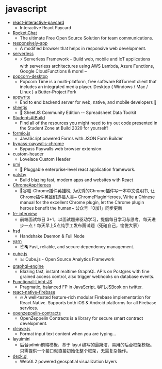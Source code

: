 # javascript
- [react-interactive-paycard](https://github.com/jasminmif/react-interactive-paycard)
  - Interactive React Paycard
- [Rocket.Chat](https://github.com/RocketChat/Rocket.Chat)
  - The ultimate Free Open Source Solution for team communications.
- [responsively-app](https://github.com/manojVivek/responsively-app)
  - A modified browser that helps in responsive web development.
- [serverless](https://github.com/serverless/serverless)
  - ⚡ Serverless Framework – Build web, mobile and IoT applications with serverless architectures using AWS Lambda, Azure Functions, Google CloudFunctions & more! –
- [popcorn-desktop](https://github.com/popcorn-official/popcorn-desktop)
  - Popcorn Time is a multi-platform, free software BitTorrent client that includes an integrated media player. Desktop ( Windows / Mac / Linux ) a Butter-Project Fork
- [appwrite](https://github.com/appwrite/appwrite)
  - End to end backend server for web, native, and mobile developers 🚀
- [sheetjs](https://github.com/SheetJS/sheetjs)
  - 📗 SheetJS Community Edition -- Spreadsheet Data Toolkit
- [StudentsAtBuild](https://github.com/microsoft/StudentsAtBuild)
  - Find all of the resources you might need to try out code presented in the Student Zone at Build 2020 for yourself!
- [formio.js](https://github.com/formio/formio.js)
  - JavaScript powered Forms with JSON Form Builder
- [bypass-paywalls-chrome](https://github.com/iamadamdev/bypass-paywalls-chrome)
  - Bypass Paywalls web browser extension
- [custom-header](https://github.com/maykar/custom-header)
  - Lovelace Custom Header
- [umi](https://github.com/umijs/umi)
  - 🌋 Pluggable enterprise-level react application framework.
- [gatsby](https://github.com/gatsbyjs/gatsby)
  - Build blazing fast, modern apps and websites with React
- [ChromeAppHeroes](https://github.com/zhaoolee/ChromeAppHeroes)
  - 🌈谷粒-Chrome插件英雄榜, 为优秀的Chrome插件写一本中文说明书, 让Chrome插件英雄们造福人类~ ChromePluginHeroes, Write a Chinese manual for the excellent Chrome plugin, let the Chrome plugin heroes benefit the human~ 公众号「0加1」同步更新
- [fe-interview](https://github.com/haizlin/fe-interview)
  - 前端面试每日 3+1，以面试题来驱动学习，提倡每日学习与思考，每天进步一点！每天早上5点纯手工发布面试题（死磕自己，愉悦大家）
- [hsd](https://github.com/handshake-org/hsd)
  - Handshake Daemon & Full Node
- [yarn](https://github.com/yarnpkg/yarn)
  - 📦🐈 Fast, reliable, and secure dependency management.
- [cube.js](https://github.com/cube-js/cube.js)
  - 📊 Cube.js - Open Source Analytics Framework
- [graphql-engine](https://github.com/hasura/graphql-engine)
  - Blazing fast, instant realtime GraphQL APIs on Postgres with fine grained access control, also trigger webhooks on database events.
- [Functional-Light-JS](https://github.com/getify/Functional-Light-JS)
  - Pragmatic, balanced FP in JavaScript. @FLJSBook on twitter.
- [react-native-firebase](https://github.com/invertase/react-native-firebase)
  - 🔥 A well-tested feature-rich modular Firebase implementation for React Native. Supports both iOS & Android platforms for all Firebase services.
- [openzeppelin-contracts](https://github.com/OpenZeppelin/openzeppelin-contracts)
  - OpenZeppelin Contracts is a library for secure smart contract development.
- [cleave.js](https://github.com/nosir/cleave.js)
  - Format input text content when you are typing...
- [layuimini](https://github.com/zhongshaofa/layuimini)
  - 后台admin前端模板，基于 layui 编写的最简洁、易用的后台框架模板。只需提供一个接口就直接初始化整个框架，无需复杂操作。
- [deck.gl](https://github.com/visgl/deck.gl)
  - WebGL2 powered geospatial visualization layers
